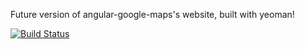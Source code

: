Future version of angular-google-maps's website, built with yeoman!

[![Build Status](https://travis-ci.org/nlaplante/angular-google-maps.png?branch=gh-pages-new)](https://travis-ci.org/nlaplante/angular-google-maps)
